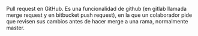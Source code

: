 Pull request en GitHub. Es una funcionalidad de github (en gitlab llamada merge request y en bitbucket push request), en la que un colaborador pide que revisen sus cambios antes de hacer merge a una rama, normalmente master.


